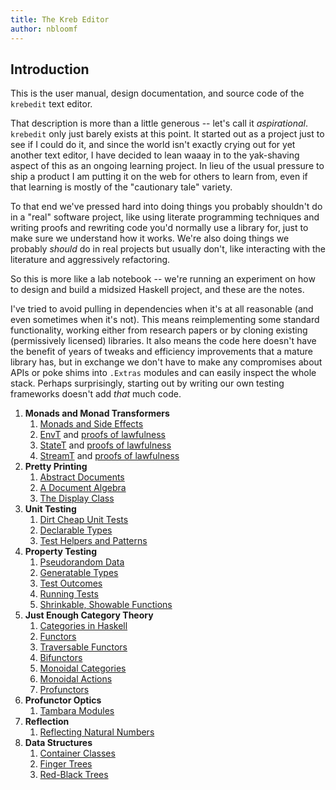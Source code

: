 ```yaml
---
title: The Kreb Editor
author: nbloomf
---
```


Introduction
------------

This is the user manual, design documentation, and source code of the `krebedit` text editor.

That description is more than a little generous -- let's call it _aspirational_. `krebedit` only just barely exists at this point. It started out as a project just to see if I could do it, and since the world isn't exactly crying out for yet another text editor, I have decided to lean waaay in to the yak-shaving aspect of this as an ongoing learning project. In lieu of the usual pressure to ship a product I am putting it on the web for others to learn from, even if that learning is mostly of the "cautionary tale" variety.

To that end we've pressed hard into doing things you probably shouldn't do in a "real" software project, like using literate programming techniques and writing proofs and rewriting code you'd normally use a library for, just to make sure we understand how it works. We're also doing things we probably _should_ do in real projects but usually don't, like interacting with the literature and aggressively refactoring.

So this is more like a lab notebook -- we're running an experiment on how to design and build a midsized Haskell project, and these are the notes.

I've tried to avoid pulling in dependencies when it's at all reasonable (and even sometimes when it's not). This means reimplementing some standard functionality, working either from research papers or by cloning existing (permissively licensed) libraries. It also means the code here doesn't have the benefit of years of tweaks and efficiency improvements that a mature library has, but in exchange we don't have to make any compromises about APIs or poke shims into `.Extras` modules and can easily inspect the whole stack. Perhaps surprisingly, starting out by writing our own testing frameworks doesn't add _that_ much code.



1. **Monads and Monad Transformers**
    1. [Monads and Side Effects](../html/lib/kreb-control/src/Kreb/Control/Monad.html)
    1. [EnvT](../html/lib/kreb-control/src/Kreb/Control/Monad/Trans/EnvT.html) and [proofs of lawfulness](../html/lib/kreb-control/src/Kreb/Control/Monad/Trans/EnvT/Proofs.html)
    1. [StateT](../html/lib/kreb-control/src/Kreb/Control/Monad/Trans/StateT.html) and [proofs of lawfulness](../html/lib/kreb-control/src/Kreb/Control/Monad/Trans/StateT/Proofs.html)
    1. [StreamT](../html/lib/kreb-control/src/Kreb/Control/Monad/Trans/StreamT.html) and [proofs of lawfulness](../html/lib/kreb-control/src/Kreb/Control/Monad/Trans/StreamT/Proofs.html)
1. **Pretty Printing**
    1. [Abstract Documents](../html/lib/kreb-format/src/Kreb/Format/Doc.html)
    1. [A Document Algebra](../html/lib/kreb-format/src/Kreb/Format/Combinator.html)
    1. [The Display Class](../html/lib/kreb-format/src/Kreb/Format/Display.html)
1. **Unit Testing**
    1. [Dirt Cheap Unit Tests](../html/lib/kreb-unit/src/Kreb/Unit/Declare.html)
    1. [Declarable Types](../html/lib/kreb-unit/src/Kreb/Unit/Declarable.html)
    1. [Test Helpers and Patterns](../html/lib/kreb-unit/src/Kreb/Unit/Helpers.html)
1. **Property Testing**
    1. [Pseudorandom Data](../html/lib/kreb-prop/src/Kreb/Prop/Sample.html)
    1. [Generatable Types](../html/lib/kreb-prop/src/Kreb/Prop/Arb.html)
    1. [Test Outcomes](../html/lib/kreb-prop/src/Kreb/Prop/Check.html)
    1. [Running Tests](../html/lib/kreb-prop/src/Kreb/Prop/Tests.html)
    1. [Shrinkable, Showable Functions](../html/lib/kreb-prop/src/Kreb/Prop/Fun.html)
1. **Just Enough Category Theory**
    1. [Categories in Haskell](../html/lib/kreb-category/src/Kreb/Category/Class/CategoryC.html)
    1. [Functors](../html/lib/kreb-category/src/Kreb/Category/Class/FunctorC.html)
    1. [Traversable Functors](../html/lib/kreb-category/src/Kreb/Category/Class/TraversableC.html)
    1. [Bifunctors](../html/lib/kreb-category/src/Kreb/Category/Class/BifunctorC.html)
    1. [Monoidal Categories](../html/lib/kreb-category/src/Kreb/Category/Class/MonoidalCategoryC.html)
    1. [Monoidal Actions](../html/lib/kreb-category/src/Kreb/Category/Class/MonoidalActionC.html)
    1. [Profunctors](../html/lib/kreb-category/src/Kreb/Category/Class/ProfunctorC.html)
1. **Profunctor Optics**
    1. [Tambara Modules](../html/lib/kreb-optics/src/Kreb/Category/Class/Tambara.html)
1. **Reflection**
    1. [Reflecting Natural Numbers](../html/lib/kreb-reflect/src/Kreb/Reflect/Nat.html)
1. **Data Structures**
    1. [Container Classes](../html/lib/kreb-struct/src/Kreb/Struct/Class/Container.html)
    1. [Finger Trees](../html/lib/kreb-struct/src/Kreb/Struct/Data/FingerTree.html)
    1. [Red-Black Trees](../html/lib/kreb-struct/src/Kreb/Struct/Data/RedBlackTree.html)
